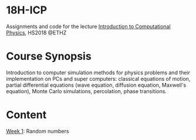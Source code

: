 # 18H-ICP
Assignments and code for the lecture [Introduction to Computational Physics](http://www.vvz.ethz.ch/Vorlesungsverzeichnis/lerneinheitPre.do?lerneinheitId=116481&semkez=2017W&lang=en), HS2018 @ETHZ

# Course Synopsis
Introduction to computer simulation methods for physics problems and their implementation on PCs and super computers: classical equations of motion, partial differential equations (wave equation, diffusion equation, Maxwell's equation), Monte Carlo simulations, percolation, phase transitions.

# Content

[Week 1](./ex01_report.pdf): Random numbers
